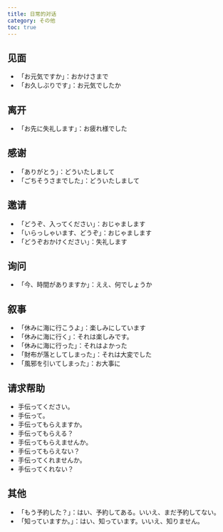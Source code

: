 ```yaml
---
title: 日常的对话
category: その他
toc: true
---
```


## 见面

- 「お元気ですか」：おかけさまで
- 「お久しぶりです」：お元気でしたか

## 离开

- 「お先に失礼します」：お疲れ様でした

## 感谢

- 「ありがとう」：どういたしまして
- 「ごちそうさまでした」：どういたしまして

## 邀请

- 「どうぞ、入ってください」：おじゃまします
- 「いらっしゃいます、どうぞ」：おじゃまします
- 「どうぞおかけください」：失礼します

## 询问

- 「今、時間がありますか」：ええ、何でしょうか

## 叙事

- 「休みに海に行こうよ」：楽しみにしています
- 「休みに海に行く」：それは楽しみです。
- 「休みに海に行った」：それはよかった
- 「財布が落としてしまった」：それは大変でした
- 「風邪を引いてしまった」：お大事に

## 请求帮助

- 手伝ってください。
- 手伝って。
- 手伝ってもらえますか。
- 手伝ってもらえる？
- 手伝ってもらえませんか。
- 手伝ってもらえない？
- 手伝ってくれませんか。
- 手伝ってくれない？

## 其他

- 「もう予約した？」：はい、予約してある。いいえ、まだ予約してない。
- 「知っていますか。」：はい、知っています。いいえ、知りません。
